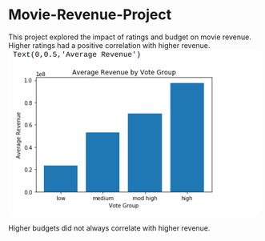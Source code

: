 # Movie-Revenue-Project
This project explored the impact of ratings and budget on movie revenue. Higher ratings had a positive correlation with higher revenue.
![](https://github.com/Angie99908/Images/blob/main/Screenshot%202020-11-12%20at%208.40.42%20PM.png)

Higher budgets did not always correlate with higher revenue.
